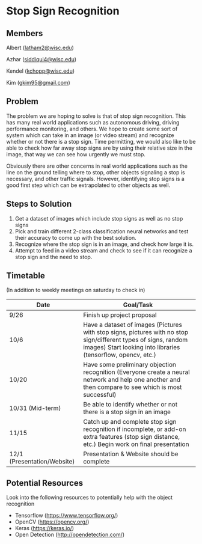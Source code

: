 # Stop Sign Recognition

## Members

Albert (latham2@wisc.edu)

Azhar (siddiqui4@wisc.edu)

Kendel (kchopp@wisc.edu)

Kim (gkim95@gmail.com)

## Problem
The problem we are hoping to solve is that of stop sign recognition. This has many real world applications such as autonomous driving, driving performance monitoring, and others. We hope to create some sort of system which can take in an image (or video stream) and recognize whether or not there is a stop sign. Time permitting, we would also like to be able to check how far away stop signs are by using their relative size in the image, that way we can see how urgently we must stop.

Obviously there are other concerns in real world applications such as the line on the ground telling where to stop, other objects signaling a stop is necessary, and other traffic signals. However, identifying stop signs is a good first step which can be extrapolated to other objects as well.

## Steps to Solution
1) Get a dataset of images which include stop signs as well as no stop signs
2) Pick and train different 2-class classification neural networks and test their accuracy to come up with the best solution.
3) Recognize where the stop sign is in an image, and check how large it is.
4) Attempt to feed in a video stream and check to see if it can recognize a stop sign and the need to stop.

## Timetable
(In addition to weekly meetings on saturday to check in)

| Date                        | Goal/Task                                                                                                                                                                       |
|-----------------------------|---------------------------------------------------------------------------------------------------------------------------------------------------------------------------------|
| 9/26                        | Finish up project proposal                                                                                                                                                      |
| 10/6                        | Have a dataset of images (Pictures with stop signs, pictures with no stop sign/different types of signs, random images) Start looking into libraries (tensorflow, opencv, etc.) |
| 10/20                       | Have some preliminary objection recognition (Everyone create a neural network and help one another and then compare to see which is most successful)                            |
| 10/31 (Mid-term)            | Be able to identify whether or not there is a stop sign in an image                                                                                                             |
| 11/15                       | Catch up and complete stop sign recognition if incomplete, or add-on extra features (stop sign distance, etc.) Begin work on final presentation                                 |
| 12/1 (Presentation/Website) | Presentation & Website should be complete                                                                                                                                       |

## Potential Resources
Look into the following resources to potentially help with the object recognition

- Tensorflow (https://www.tensorflow.org/)
- OpenCV (https://opencv.org/)
- Keras (https://keras.io/)
- Open Detection (http://opendetection.com/)
